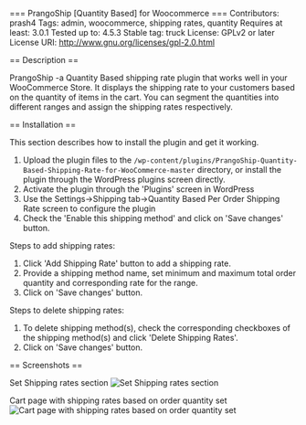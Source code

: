 === PrangoShip [Quantity Based] for Woocommerce ===
Contributors: prash4
Tags: admin, woocommerce, shipping rates, quantity
Requires at least: 3.0.1
Tested up to: 4.5.3
Stable tag: truck
License: GPLv2 or later
License URI: http://www.gnu.org/licenses/gpl-2.0.html

== Description ==

PrangoShip -a Quantity Based shipping rate plugin that works well in your WooCommerce Store. It displays the shipping rate to your customers based on the quantity of items in the cart. You can segment the quantities into different ranges and assign the shipping rates respectively.

== Installation ==

This section describes how to install the plugin and get it working.


1. Upload the plugin files to the `/wp-content/plugins/PrangoShip-Quantity-Based-Shipping-Rate-for-WooCommerce-master` directory, or install the plugin through the WordPress plugins screen directly.
2. Activate the plugin through the 'Plugins' screen in WordPress
3. Use the Settings->Shipping tab->Quantity Based Per Order Shipping Rate screen to configure the plugin
4. Check the 'Enable this shipping method' and click on 'Save changes' button. 


Steps to add shipping rates:

1. Click 'Add Shipping Rate' button to add a shipping rate.
2. Provide a shipping method name, set minimum and maximum total order quantity and corresponding rate for the range.
3. Click on 'Save changes' button.

Steps to delete shipping rates:

1. To delete shipping method(s), check the corresponding checkboxes of the shipping method(s) and click 'Delete Shipping Rates'.
2. Click on 'Save changes' button.

== Screenshots ==

Set Shipping rates section
![Set Shipping rates section](https://github.com/PrashanthiRamesh/PrangoShip-Quantity-Based-Shipping-Rate-for-WooCommerce/blob/master/assests/screenshot-1.png )


Cart page with shipping rates based on order quantity set
![Cart page with shipping rates based on order quantity set](https://github.com/PrashanthiRamesh/PrangoShip-Quantity-Based-Shipping-Rate-for-WooCommerce/blob/master/assests/screenshot-2.png )
